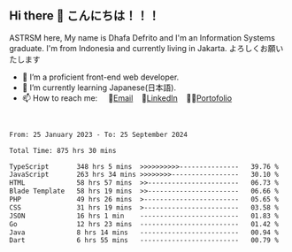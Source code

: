 ## Hi there 👋 こんにちは！！！
ASTRSM here, My name is Dhafa Defrito and I'm an Information Systems graduate. I'm from Indonesia and currently living in Jakarta. よろしくお願いたします

- 🔭 I’m a proficient front-end web developer.
- 🌱 I’m currently learning Japanese(日本語).
- 📫 How to reach me: &nbsp;&nbsp;&nbsp;&nbsp;📧[Email](ddefrito@gmail.com)&nbsp;&nbsp;&nbsp;&nbsp;💼[LinkedIn](https://www.linkedin.com/in/dhafa-defrita-rama-yudistira-9357a9229/)&nbsp;&nbsp;&nbsp;&nbsp;👨‍🎨[Portofolio](https://ddefrito.vercel.app/)
<br>
<!-- <p align="left">
<a href="https://github.com/ASTRSM">
  <img height="180em" src="https://github-readme-stats-eight-theta.vercel.app/api?username=ASTRSM&show_icons=true&theme=dracula&include_all_commits=true&count_private=true"/>
  <img height="180em" src="https://github-readme-stats-eight-theta.vercel.app/api/top-langs/?username=ASTRSM&layout=compact&langs_count=8&theme=dracula"/>
</a>
</p> -->

<!--START_SECTION:waka-->

```txt
From: 25 January 2023 - To: 25 September 2024

Total Time: 875 hrs 30 mins

TypeScript       348 hrs 5 mins  >>>>>>>>>>---------------   39.76 %
JavaScript       263 hrs 34 mins >>>>>>>>-----------------   30.10 %
HTML             58 hrs 57 mins  >>-----------------------   06.73 %
Blade Template   58 hrs 19 mins  >>-----------------------   06.66 %
PHP              49 hrs 26 mins  >------------------------   05.65 %
CSS              31 hrs 19 mins  >------------------------   03.58 %
JSON             16 hrs 1 min    -------------------------   01.83 %
Go               12 hrs 23 mins  -------------------------   01.42 %
Java             8 hrs 14 mins   -------------------------   00.94 %
Dart             6 hrs 55 mins   -------------------------   00.79 %
```

<!--END_SECTION:waka-->
